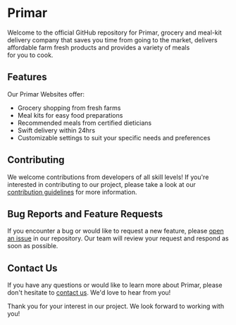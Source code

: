 # Primar 

Welcome to the official GitHub repository for Primar, grocery and meal-kit delivery company that saves you time from going to the market, delivers affordable farm fresh products and provides a variety of meals for you to cook.

## Features

Our Primar Websites offer:

- Grocery shopping from fresh farms
- Meal kits for easy food preparations
- Recommended meals from certified dieticians
- Swift delivery within 24hrs
- Customizable settings to suit your specific needs and preferences

## Contributing

We welcome contributions from developers of all skill levels! If you're interested in contributing to our project, please take a look at our [contribution guidelines](CONTRIBUTING.md) for more information.

## Bug Reports and Feature Requests

If you encounter a bug or would like to request a new feature, please [open an issue](https://github.com/PrimarApp/issues) in our repository. Our team will review your request and respond as soon as possible.

## Contact Us

If you have any questions or would like to learn more about Primar, please don't hesitate to [contact us](https://paperwallet.tech/contact). We'd love to hear from you!

Thank you for your interest in our project. We look forward to working with you!
